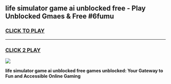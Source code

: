 
## life simulator game ai unblocked free - Play Unblocked Gmaes & Free #6fumu
<h3>
<a href="https://premium.freeplayer.one?title=life_simulator_game_ai_unblocked_free&ref=03M">CLICK TO PLAY</a></h3>
<hr>

<h3>
<a href="https://premium.freeplayer.one?title=life_simulator_game_ai_unblocked_free&ref=03M">CLICK 2 PLAY</a>
  
</h3>

<a href="https://premium.freeplayer.one?title=life_simulator_game_ai_unblocked_free&ref=03M"><img src="https://clearcache.store/games.png"></a>


**life simulator game ai unblocked free games unblocked: Your Gateway to Fun and Accessible Online Gaming**
